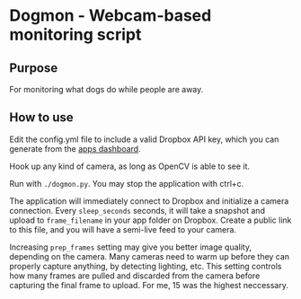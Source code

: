 # Dogmon - Webcam-based monitoring script

## Purpose
For monitoring what dogs do while people are away.

## How to use
Edit the config.yml file to include a valid Dropbox API key, which you can generate from the [apps dashboard](https://www.dropbox.com/developers/apps).

Hook up any kind of camera, as long as OpenCV is able to see it.

Run with `./dogmon.py`. You may stop the application with ctrl+c.

The application will immediately connect to Dropbox and initialize a camera connection.
Every `sleep_seconds` seconds, it will take a snapshot and upload to `frame_filename` in your app folder on Dropbox.
Create a public link to this file, and you will have a semi-live feed to your camera.

Increasing `prep_frames` setting may give you better image quality, depending on the camera.
Many cameras need to warm up before they can properly capture anything, by detecting lighting, etc.
This setting controls how many frames are pulled and discarded from the camera before capturing the final frame to upload.
For me, 15 was the highest neccessary.
